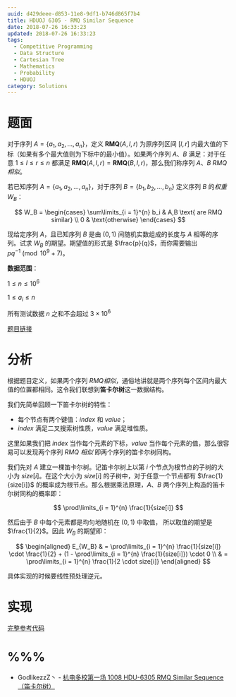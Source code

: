 ```yaml
---
uuid: d429deee-d853-11e8-9df1-b746d865f7b4
title: HDUOJ 6305 - RMQ Similar Sequence
date: 2018-07-26 16:33:23
updated: 2018-07-26 16:33:23
tags: 
  - Competitive Programming
  - Data Structure
  - Cartesian Tree
  - Mathematics
  - Probability
  - HDUOJ
category: Solutions
---
```


# 题面

对于序列 $A = \{ a_1, a_2, \dots, a_n \}$，定义 $\mathbf{RMQ}(A, l, r)$ 为原序列区间 $[l, r]$ 内最大值的下标（如果有多个最大值则为下标中的最小值）。如果两个序列 $A$、$B$ 满足：对于任意 $1 \le l \le r \le n$ 都满足 $\mathbf{RMQ}(A, l, r) = \mathbf{RMQ}(B, l, r)$，那么我们称序列 $A$、$B$ *RMQ相似*。

若已知序列 $A = \{ a_1, a_2, \dots, a_n \}$，对于序列 $B = \{b_1, b_2, \dots, b_n \}$ 定义序列 $B$ 的*权重* $W_B$：

$$
W_B =
\begin{cases}
\sum\limits_{i = 1}^{n} b_i & A,B \text{ are RMQ similar} \\
0 & \text{otherwise}
\end{cases}
$$

现给定序列 $A$，且已知序列 $B$ 是由 $(0,1)$ 间随机实数组成的长度与 $A$ 相等的序列。试求 $W_B$ 的期望。期望值的形式是 $\frac{p}{q}$，而你需要输出 $pq^{-1} \pmod{10^9 + 7}$。

**数据范围**：

$1 \le n \le 10^6$

$1 \le a_i \le n$

所有测试数据 $n$ 之和不会超过 $3 \times 10^6$

[题目链接](http://acm.hdu.edu.cn/showproblem.php?pid=6305)

# 分析

根据题目定义，如果两个序列 *RMQ相似*，通俗地讲就是两个序列每个区间内最大值的位置都相同。这令我们联想到**笛卡尔树**这一数据结构。

我们先简单回顾一下笛卡尔树的特性：

- 每个节点有两个键值：$index$ 和 $value$；
- $index$ 满足二叉搜索树性质，$value$ 满足堆性质。

这里如果我们把 $index$ 当作每个元素的下标，$value$ 当作每个元素的值，那么很容易可以发现两个序列 *RMQ 相似* 即两个序列的笛卡尔树同构。

我们先对 $A$ 建立一棵笛卡尔树。记笛卡尔树上以第 $i$ 个节点为根节点的子树的大小为 $size[i]$。在这个大小为 $size[i]$ 的子树中，对于任意一个节点都有 $\frac{1}{size[i]}$ 的概率成为根节点。那么根据乘法原理，$A$、$B$ 两个序列上构造的笛卡尔树同构的概率即：

$$
\prod\limits_{i = 1}^{n} \frac{1}{size[i]}
$$

然后由于 $B$ 中每个元素都是均匀地随机在 $(0, 1)$ 中取值， 所以取值的期望是 $\frac{1}{2}$。因此 $W_B$ 的期望即：

$$
\begin{aligned}
E_{W_B} & =  \prod\limits_{i = 1}^{n} \frac{1}{size[i]} \cdot \frac{1}{2} + (1 - \prod\limits_{i = 1}^{n} \frac{1}{size[i]}) \cdot 0 \\
& = \prod\limits_{i = 1}^{n} \frac{1}{2 \cdot size[i]}
\end{aligned}
$$

具体实现的时候要线性预处理逆元。

# 实现

[完整参考代码](https://github.com/codgician/ICPC/blob/master/HDUOJ/6305/cartesian_tree.cpp)

# %%%

- GodlikezzZ丶 - [杭电多校第一场 1008 HDU-6305 RMQ Similar Sequence（笛卡尔树）](https://blog.csdn.net/Lee_w_j__/article/details/81182212)